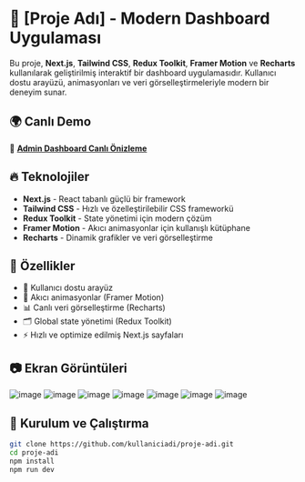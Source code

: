 # 🚀 [Proje Adı] - Modern Dashboard Uygulaması

Bu proje, **Next.js**, **Tailwind CSS**, **Redux Toolkit**, **Framer Motion** ve **Recharts** kullanılarak geliştirilmiş interaktif bir dashboard uygulamasıdır. Kullanıcı dostu arayüzü, animasyonları ve veri görselleştirmeleriyle modern bir deneyim sunar.

## 🌍 Canlı Demo

🔗 **[Admin Dashboard Canlı Önizleme](https://admin-dashboard-furkan.vercel.app/)**

## 🔥 Teknolojiler

- **Next.js** - React tabanlı güçlü bir framework
- **Tailwind CSS** - Hızlı ve özelleştirilebilir CSS frameworkü
- **Redux Toolkit** - State yönetimi için modern çözüm
- **Framer Motion** - Akıcı animasyonlar için kullanışlı kütüphane
- **Recharts** - Dinamik grafikler ve veri görselleştirme

## 🎯 Özellikler

- 🌟 Kullanıcı dostu arayüz
- 🎨 Akıcı animasyonlar (Framer Motion)
- 📊 Canlı veri görselleştirme (Recharts)
- 🗂️ Global state yönetimi (Redux Toolkit)
- ⚡ Hızlı ve optimize edilmiş Next.js sayfaları

## 📷 Ekran Görüntüleri
![image](https://github.com/user-attachments/assets/a7fb42a1-ddcd-466f-b82d-48af8414a481)
![image](https://github.com/user-attachments/assets/7f57529e-edda-49e4-8d0b-5b64179413f8)
![image](https://github.com/user-attachments/assets/e167d8f6-83d3-41f9-9015-a16d6e828461)
![image](https://github.com/user-attachments/assets/b3119a1a-ad25-456a-8b28-c7682754b0d6)
![image](https://github.com/user-attachments/assets/ea8afd4d-4ed8-41a6-a0d0-a46957b1b0db)
![image](https://github.com/user-attachments/assets/44b7af5c-a9c6-45cb-a31c-81fe355a3ced)
![image](https://github.com/user-attachments/assets/fd9ce58a-0ee8-47a1-9628-900135bb1449)

## 🚀 Kurulum ve Çalıştırma

```bash
git clone https://github.com/kullaniciadi/proje-adi.git
cd proje-adi
npm install
npm run dev
